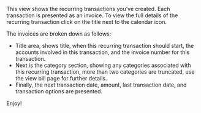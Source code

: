 This view shows the recurring transactions you've created.  Each transaction is presented as an invoice.  To view the full details of the recurring transaction click on the title next to the calendar icon.

The invoices are broken down as follows:
* Title area, shows title, when this recurring transaction should start, the accounts involved in this transaction, and the invoice number for this transaction.
* Next is the category section, showing any categories associated with this recurring transaction, more than two categories are truncated, use the view bill page for further details.
* Finally, the next transaction date, amount, last transaction date, and transaction options are presented.

Enjoy!